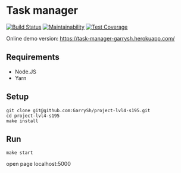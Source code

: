 # Task manager

[![Build Status](https://travis-ci.org/GarrySh/project-lvl4-s195.svg?branch=master)](https://travis-ci.org/GarrySh/project-lvl4-s195)
[![Maintainability](https://api.codeclimate.com/v1/badges/e87247d473f588c60589/maintainability)](https://codeclimate.com/github/GarrySh/project-lvl4-s195/maintainability)
[![Test Coverage](https://api.codeclimate.com/v1/badges/e87247d473f588c60589/test_coverage)](https://codeclimate.com/github/GarrySh/project-lvl4-s195/test_coverage)

Online demo version: https://task-manager-garrysh.herokuapp.com/

## Requirements

* Node.JS
* Yarn

## Setup

```console
git clone git@github.com:GarrySh/project-lvl4-s195.git
cd project-lvl4-s195
make install
```

## Run

```console
make start
```

open page localhost:5000
